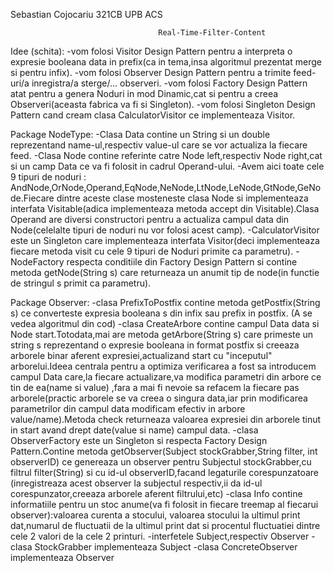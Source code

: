 Sebastian Cojocariu 321CB UPB ACS					
  
			                         Real-Time-Filter-Content

Idee (schita):
-vom folosi Visitor Design Pattern pentru a interpreta o expresie booleana data in prefix(ca in tema,insa algoritmul prezentat merge si
pentru infix).
-vom folosi Observer Design Pattern pentru a trimite feed-uri/a inregistra/a sterge/... observeri.
-vom folosi Factory Design Pattern atat pentru a genera Noduri in mod Dinamic,cat si pentru a creea Observeri(aceasta fabrica va fi si Singleton).
-vom folosi Singleton Design Pattern cand cream clasa CalculatorVisitor ce implementeaza Visitor.

Package NodeType: 
	-Clasa Data contine un String si un double reprezentand name-ul,respectiv value-ul care se vor actualiza la fiecare feed.
	-Clasa Node contine referinte catre Node left,respectiv Node right,cat si un camp Data ce va fi folosit in cadrul Operand-ului.
	-Avem aici toate cele 9 tipuri de noduri : AndNode,OrNode,Operand,EqNode,NeNode,LtNode,LeNode,GtNode,GeNode.Fiecare dintre aceste clase 
mosteneste clasa Node si implementeaza interfata Visitable(adica implementeaza metoda accept din Visitable).Clasa Operand are diversi constructori pentru
a actualiza campul data din Node(celelalte tipuri de noduri nu vor folosi acest camp).
	-CalculatorVisitor este un Singleton care implementeaza interfata Visitor(deci implementeaza fiecare metoda visit cu cele 9 tipuri de Noduri 
primite ca parametru).
	-NodeFactory respecta conditiile din Factory Design Pattern si contine metoda getNode(String s) care returneaza un anumit tip de node(in functie de
stringul s primit ca parametru).

Package Observer:
	-clasa PrefixToPostfix contine metoda getPostfix(String s) ce converteste expresia booleana s din infix sau prefix in postfix.
(A se vedea algoritmul din cod)
	-clasa CreateArbore contine campul Data data si Node start.Totodata,mai are metoda getArbore(String s) care primeste un string s reprezentand
o expresie booleana in format postfix si creeaza arborele binar aferent expresiei,actualizand start cu "inceputul" arborelui.Ideea centrala pentru
a optimiza verificarea a fost sa introducem campul Data care,la fiecare actualizare,va modifica parametri din arbore ce tin de ea(name si value)
,fara a mai fi nevoie sa refacem la fiecare pas arborele(practic arborele se va creea o singura data,iar prin modificarea parametrilor din campul data
modificam efectiv in arbore value/name).Metoda check returneaza valoarea expresiei din arborele tinut in start avand drept date(value si name) campul data. 
	-clasa ObserverFactory este un Singleton si respecta Factory Design Pattern.Contine metoda getObserver(Subject stockGrabber,String filter,
int observerID) ce genereaza un observer pentru Subjectul stockGrabber,cu filtrul filter(String) si cu id-ul observerID,facand legaturile corespunzatoare
(inregistreaza acest observer la subjectul respectiv,ii da id-ul corespunzator,creeaza arborele aferent filtrului,etc)
	-clasa Info contine informatiile pentru un stoc anume(va fi folosit in fiecare treemap al fiecarui observer):valoarea curenta a stocului,
valoarea stocului la ultimul print dat,numarul de fluctuatii de la ultimul print dat si procentul fluctuatiei dintre cele 2 valori de la cele 2 printuri. 
	-interfetele Subject,respectiv Observer
	-clasa StockGrabber implementeaza Subject
	-clasa ConcreteObserver implementeaza Observer

	
